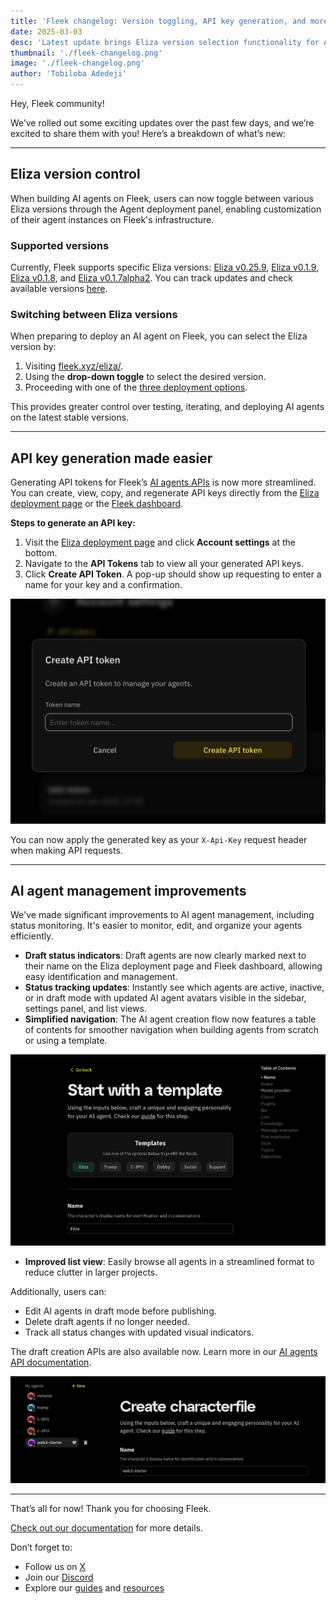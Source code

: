 ```yaml
---
title: 'Fleek changelog: Version toggling, API key generation, and more'
date: 2025-03-03
desc: 'Latest update brings Eliza version selection functionality for AI agent deployments, an API key generation tool, and various platform optimizations'
thumbnail: './fleek-changelog.png'
image: './fleek-changelog.png'
author: 'Tobiloba Adedeji'
---
```


Hey, Fleek community!

We’ve rolled out some exciting updates over the past few days, and we’re excited to share them with you! Here’s a breakdown of what’s new:

---

## Eliza version control

When building AI agents on Fleek, users can now toggle between various Eliza versions through the Agent deployment panel, enabling customization of their agent instances on Fleek's infrastructure.

### Supported versions

Currently, Fleek supports specific Eliza versions: [Eliza v0.25.9](https://elizaos.github.io/eliza/docs/changelog/), [Eliza v0.1.9](https://elizaos.github.io/eliza/docs/changelog/#v019-2025-02-01), [Eliza v0.1.8](https://elizaos.github.io/eliza/docs/changelog/#v018-alpha1-january-31-2025), and [Eliza v0.1.7alpha2](https://elizaos.github.io/eliza/docs/changelog/#version-017-alpha2-2024-12-28). You can track updates and check available versions [here](https://elizaos.github.io/eliza/docs/changelog/).

### Switching between Eliza versions

When preparing to deploy an AI agent on Fleek, you can select the Eliza version by:

1. Visiting [fleek.xyz/eliza/](https://fleek.xyz/eliza/).
2. Using the **drop-down toggle** to select the desired version.
3. Proceeding with one of the [three deployment options](/docs/ai-agents/#deploy-ai-agents).

This provides greater control over testing, iterating, and deploying AI agents on the latest stable versions.

---

## API key generation made easier

Generating API tokens for Fleek’s [AI agents APIs](/docs/ai-agents/agents-apis/) is now more streamlined. You can create, view, copy, and regenerate API keys directly from the [Eliza deployment page](/eliza/) or the [Fleek dashboard](https://app.fleek.xyz/).

**Steps to generate an API key:**

1. Visit the [Eliza deployment page](https://fleek.xyz/eliza) and click **Account settings** at the bottom.
2. Navigate to the **API Tokens** tab to view all your generated API keys.
3. Click **Create API Token**. A pop-up should show up requesting to enter a name for your key and a confirmation.

![Create an API Token](./create-api-token.png)

You can now apply the generated key as your `X-Api-Key` request header when making API requests.

---

## AI agent management improvements

We've made significant improvements to AI agent management, including status monitoring. It's easier to monitor, edit, and organize your agents efficiently.

- **Draft status indicators**: Draft agents are now clearly marked next to their name on the Eliza deployment page and Fleek dashboard, allowing easy identification and management.
- **Status tracking updates**: Instantly see which agents are active, inactive, or in draft mode with updated AI agent avatars visible in the sidebar, settings panel, and list views.
- **Simplified navigation**: The AI agent creation flow now features a table of contents for smoother navigation when building agents from scratch or using a template.

![Table of contents](./templates.png)

- **Improved list view**: Easily browse all agents in a streamlined format to reduce clutter in larger projects.

Additionally, users can:

- Edit AI agents in draft mode before publishing.
- Delete draft agents if no longer needed.
- Track all status changes with updated visual indicators.

The draft creation APIs are also available now. Learn more in our [AI agents API documentation](/docs/ai-agents/agents-apis/).

![Draft AI agent](./draft-agent.png)

---

That’s all for now! Thank you for choosing Fleek.

[Check out our documentation](/docs/ai-agents/) for more details.

Don’t forget to:

- Follow us on [X](https://x.com/fleek)
- Join our [Discord](https://discord.gg/fleek)
- Explore our [guides](/guides/) and [resources](/docs/)
